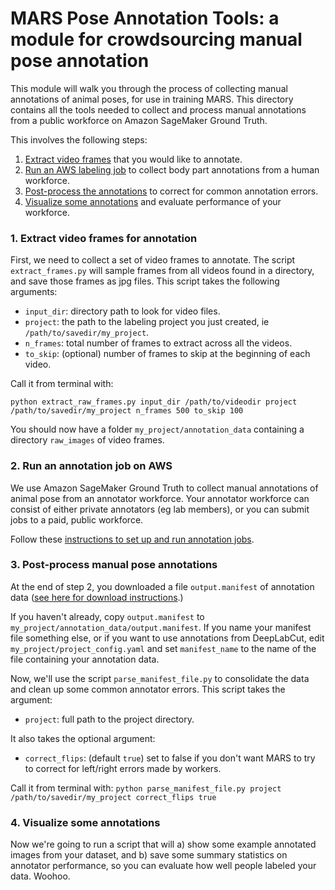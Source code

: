 # MARS Pose Annotation Tools: a module for crowdsourcing manual pose annotation

This module will walk you through the process of collecting manual annotations of animal poses, for use in training MARS. This directory contains all the tools needed to collect and process manual annotations from a public workforce on Amazon SageMaker Ground Truth.

This involves the following steps:

1. [Extract video frames](#1-extract-video-frames-for-annotation) that you would like to annotate.
2. [Run an AWS labeling job](#2-run-an-annotation-job-on-aws) to collect body part annotations from a human workforce.
3. [Post-process the annotations](#3-post-process-manual-pose-annotations) to correct for common annotation errors.
4. [Visualize some annotations](#4-visualize-some-annotations) and evaluate performance of your workforce.

### 1. Extract video frames for annotation
First, we need to collect a set of video frames to annotate. The script `extract_frames.py` will sample frames from all videos found in a directory, and save those frames as jpg files. This script takes the following arguments:

* `input_dir`: directory path to look for video files.
* `project`: the path to the labeling project you just created, ie `/path/to/savedir/my_project`.
* `n_frames`: total number of frames to extract across all the videos.
* `to_skip`: (optional) number of frames to skip at the beginning of each video.

Call it from terminal with:
```
python extract_raw_frames.py input_dir /path/to/videodir project /path/to/savedir/my_project n_frames 500 to_skip 100
```
You should now have a folder `my_project/annotation_data` containing a directory `raw_images` of video frames.

### 2. Run an annotation job on AWS
We use Amazon SageMaker Ground Truth to collect manual annotations of animal pose from an annotator workforce. Your annotator workforce can consist of either private annotators (eg lab members), or you can submit jobs to a paid, public workforce.

Follow these [instructions to set up and run annotation jobs](docs/readme_groundTruthSetup.md).

### 3. Post-process manual pose annotations
At the end of step 2, you downloaded a file `output.manifest` of annotation data ([see here for download instructions](docs/readme_groundTruthSetup.md#3-download-the-completed-annotations).)

If you haven't already, copy `output.manifest` to `my_project/annotation_data/output.manifest`. If you name your manifest file something else, or if you want to use annotations from DeepLabCut, edit `my_project/project_config.yaml` and set `manifest_name` to the name of the file containing your annotation data.

Now, we'll use the script `parse_manifest_file.py` to consolidate the data and clean up some common annotator errors. This script takes the argument:

* `project`: full path to the project directory.

It also takes the optional argument:
* `correct_flips`: (default `true`) set to false if you don't want MARS to try to correct for left/right errors made by workers.

Call it from terminal with:
```python parse_manifest_file.py project /path/to/savedir/my_project correct_flips true```

### 4. Visualize some annotations
Now we're going to run a script that will a) show some example annotated images from your dataset, and b) save some summary statistics on annotator performance, so you can evaluate how well people labeled your data. Woohoo.
